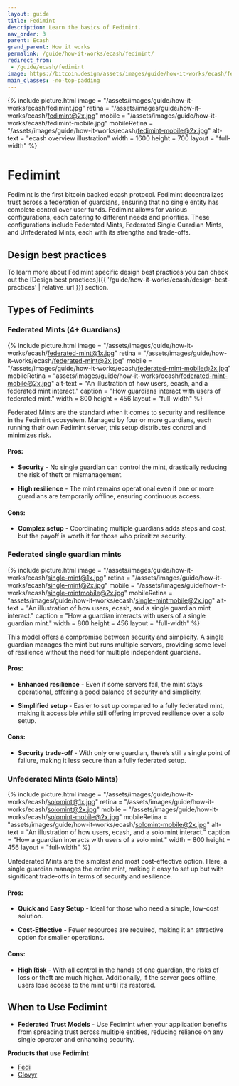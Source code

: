 ```yaml
---
layout: guide
title: Fedimint
description: Learn the basics of Fedimint.
nav_order: 3
parent: Ecash
grand_parent: How it works
permalink: /guide/how-it-works/ecash/fedimint/
redirect_from:
 - /guide/ecash/fedimint
image: https://bitcoin.design/assets/images/guide/how-it-works/ecash/fedimint.jpg
main_classes: -no-top-padding
---
```


<!--

Editor's notes

Explains generally how fedimint works

Illustration sources


-->

{% include picture.html
   image = "/assets/images/guide/how-it-works/ecash/fedimint.jpg"
   retina = "/assets/images/guide/how-it-works/ecash/fedimint@2x.jpg"
   mobile = "/assets/images/guide/how-it-works/ecash/fedimint-mobile.jpg"
   mobileRetina = "/assets/images/guide/how-it-works/ecash/fedimint-mobile@2x.jpg"
   alt-text = "ecash overview illustration"
   width = 1600
   height = 700
   layout = "full-width"
%}

# Fedimint
Fedimint is the first bitcoin backed ecash protocol. Fedimint decentralizes trust across a federation of guardians, ensuring that no single entity has complete control over user funds. Fedimint allows for various configurations, each catering to different needs and priorities. These configurations include Federated Mints, Federated Single Guardian Mints, and Unfederated Mints, each with its strengths and trade-offs.

## Design best practices
To learn more about Fedimint specific design best practices you can check out the [Design best practices]({{ '/guide/how-it-works/ecash/design-best-practices' | relative_url }}) section.


## Types of Fedimints

### Federated Mints (4+ Guardians)

{% include picture.html
   image = "/assets/images/guide/how-it-works/ecash/federated-mint@1x.jpg"
   retina = "/assets/images/guide/how-it-works/ecash/federated-mint@2x.jpg"
   mobile = "/assets/images/guide/how-it-works/ecash/federated-mint-mobile@2x.jpg"
   mobileRetina = "assets/images/guide/how-it-works/ecash/federated-mint-mobile@2x.jpg"
   alt-text = "An illustration of how users, ecash, and a federated mint interact."
   caption = "How guardians interact with users of federated mint."
   width = 800
   height = 456
   layout = "full-width"
%}

Federated Mints are the standard when it comes to security and resilience in the Fedimint ecosystem. Managed by four or more guardians, each running their own Fedimint server, this setup distributes control and minimizes risk.

#### Pros:

* **Security** - No single guardian can control the mint, drastically reducing the risk of theft or mismanagement.

* **High resilience** - The mint remains operational even if one or more guardians are temporarily offline, ensuring continuous access.

#### Cons:

* **Complex setup** - Coordinating multiple guardians adds steps and cost, but the payoff is worth it for those who prioritize security.


### Federated single guardian mints

{% include picture.html
   image = "/assets/images/guide/how-it-works/ecash/single-mint@1x.jpg"
   retina = "/assets/images/guide/how-it-works/ecash/single-mint@2x.jpg"
   mobile = "/assets/images/guide/how-it-works/ecash/single-mintmobile@2x.jpg"
   mobileRetina = "assets/images/guide/how-it-works/ecash/single-mintmobile@2x.jpg"
   alt-text = "An illustration of how users, ecash, and a single guardian mint interact."
   caption = "How a guardian interacts with users of a single guardian mint."
   width = 800
   height = 456
   layout = "full-width"
%}

This model offers a compromise between security and simplicity. A single guardian manages the mint but runs multiple servers, providing some level of resilience without the need for multiple independent guardians.

#### Pros:

* **Enhanced resilience** - Even if some servers fail, the mint stays operational, offering a good balance of security and simplicity.

* **Simplified setup** - Easier to set up compared to a fully federated mint, making it accessible while still offering improved resilience over a solo setup.

#### Cons:

* **Security trade-off** - With only one guardian, there’s still a single point of failure, making it less secure than a fully federated setup.

### Unfederated Mints (Solo Mints)

{% include picture.html
   image = "/assets/images/guide/how-it-works/ecash/solomint@1x.jpg"
   retina = "/assets/images/guide/how-it-works/ecash/solomint@2x.jpg"
   mobile = "/assets/images/guide/how-it-works/ecash/solomint-mobile@2x.jpg"
   mobileRetina = "assets/images/guide/how-it-works/ecash/solomint-mobile@2x.jpg"
   alt-text = "An illustration of how users, ecash, and a solo mint interact."
   caption = "How a guardian interacts with users of a solo mint."
   width = 800
   height = 456
   layout = "full-width"
%}

Unfederated Mints are the simplest and most cost-effective option. Here, a single guardian manages the entire mint, making it easy to set up but with significant trade-offs in terms of security and resilience.

#### Pros:

* **Quick and Easy Setup** - Ideal for those who need a simple, low-cost solution.

* **Cost-Effective** - Fewer resources are required, making it an attractive option for smaller operations.

#### Cons:

* **High Risk** - With all control in the hands of one guardian, the risks of loss or theft are much higher. Additionally, if the server goes offline, users lose access to the mint until it’s restored.

## When to Use Fedimint
* **Federated Trust Models** - Use Fedimint when your application benefits from spreading trust across multiple entities, reducing reliance on any single operator and enhancing security.

**Products that use Fedimint**
- [Fedi](https://www.fedi.xyz)
- [Clovyr](https://clovyr.app/)
